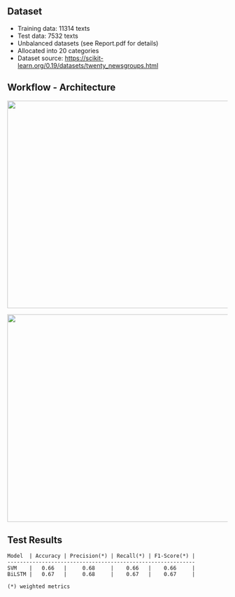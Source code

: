## Dataset
- Training data: 11314 texts
- Test data: 7532 texts
- Unbalanced datasets (see Report.pdf for details)
- Allocated into 20 categories
- Dataset source: https://scikit-learn.org/0.19/datasets/twenty_newsgroups.html

## Workflow - Architecture

<p float="center">
     <img src="https://github.com/vggls/text_classification_fetch_20newsgroups/assets/55101427/84142ac9-b761-48e8-8272-5a8a04d598ec.png" height="475" width="800" />
</p>

<p float="center">
     <img src=".png" height="475" width="800" />
</p>

## Test Results

    Model  | Accuracy | Precision(*) | Recall(*) | F1-Score(*) |
    ------------------------------------------------------------
    SVM    |   0.66   |     0.68     |    0.66   |    0.66     |
    BiLSTM |   0.67   |     0.68     |    0.67   |    0.67     |

    (*) weighted metrics
